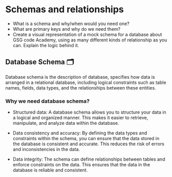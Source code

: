 # Schemas and relationships
- What is a schema and why/when would you need one?
- What are primary keys and why do we need them?
- Create a visual representation of a mock schema for a database about GSG code Academy, using as many different kinds of relationship as you can. Explain the logic behind it.

## Database Schema 🗂️
Database schema is the description of database, specifies how data is arranged in a relational database, including logical constraints such as table names, fields, data types, and the relationships between these entities.

### Why we need database schema?
- Structured data: A database schema allows you to structure your data in a logical and organized manner. This makes it easier to retrieve, manipulate, and analyze data within the database.

- Data consistency and accuracy: By defining the data types and constraints within the schema, you can ensure that the data stored in the database is consistent and accurate. This reduces the risk of errors and inconsistencies in the data.

- Data integrity: The schema can define relationships between tables and enforce constraints on the data. This ensures that the data in the database is reliable and consistent.
